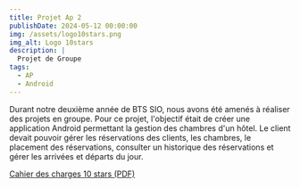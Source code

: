 ```yaml
---
title: Projet Ap 2
publishDate: 2024-05-12 00:00:00
img: /assets/logo10stars.png
img_alt: Logo 10stars
description: |
  Projet de Groupe
tags:
  - AP
  - Android
---
```


Durant notre deuxième année de BTS SIO, nous avons été amenés à réaliser des projets en groupe. Pour ce projet, l'objectif était de créer une application Android permettant la gestion des chambres d'un hôtel. Le client devait pouvoir gérer les réservations des clients, les chambres, le placement des réservations, consulter un historique des réservations et gérer les arrivées et départs du jour.


[Cahier des charges 10 stars (PDF)](/assets/Cahier_charges_10stars.pdf)